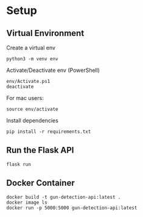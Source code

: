 
# Setup

## Virtual Environment
Create a virtual env
```
python3 -m venv env
```

Activate/Deactivate env (PowerShell)
```
env/Activate.ps1
deactivate
```

For mac users:
```
source env/activate
```

Install dependencies
```
pip install -r requirements.txt
```

## Run the Flask API
````
flask run
````

## Docker Container
```
docker build -t gun-detection-api:latest .
docker image ls
docker run -p 5000:5000 gun-detection-api:latest
```
